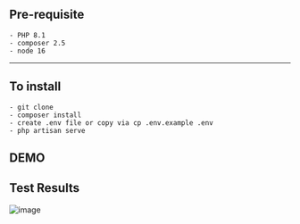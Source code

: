 ## Pre-requisite 
    - PHP 8.1
    - composer 2.5
    - node 16
----------------------
## To install
    - git clone
    - composer install
    - create .env file or copy via cp .env.example .env
    - php artisan serve


## DEMO


## Test Results
![image](https://github.com/dhomspelago/backend-api/assets/39144598/75c37a4e-3dc4-4647-8b3d-5dc377cc94ff)
